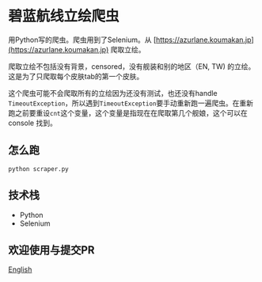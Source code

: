 # 碧蓝航线立绘爬虫
用Python写的爬虫。爬虫用到了Selenium。从 [https://azurlane.koumakan.jp](https://azurlane.koumakan.jp) 爬取立绘。

爬取立绘不包括没有背景，censored，没有舰装和别的地区（EN, TW) 的立绘。这是为了只爬取每个皮肤tab的第一个皮肤。

这个爬虫可能不会爬取所有的立绘因为还没有测试，也还没有handle `TimeoutException`，所以遇到`TimeoutException`要手动重新跑一遍爬虫。在重新跑之前要重设`cnt`这个变量，这个变量是指现在在爬取第几个舰娘，这个可以在 console 找到。

## 怎么跑
`python scraper.py`

## 技术栈
- Python
- Selenium

## 欢迎使用与提交PR

[English](https://github.com/hhdqirui/AzurLane_painting_scraper)